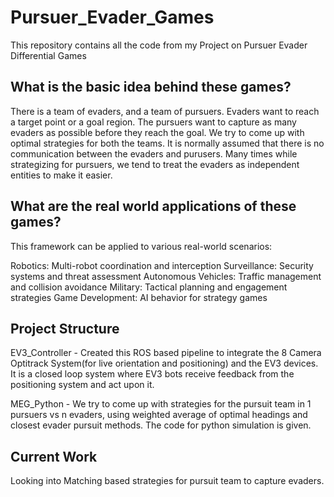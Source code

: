 # Pursuer_Evader_Games

This repository contains all the code from my Project on Pursuer Evader Differential Games

## What is the basic idea behind these games?
There is a team of evaders, and a team of pursuers. Evaders want to reach a target point or a goal region. 
The pursuers want to capture as many evaders as possible before they reach the goal. We try to come up with optimal strategies for both the teams. 
It is normally assumed that there is no communication between the evaders and purusers.
Many times while strategizing for pursuers, we tend to treat the evaders as independent entities to make it easier.

## What are the real world applications of these games?
This framework can be applied to various real-world scenarios:

Robotics: Multi-robot coordination and interception
Surveillance: Security systems and threat assessment
Autonomous Vehicles: Traffic management and collision avoidance
Military: Tactical planning and engagement strategies
Game Development: AI behavior for strategy games

## Project Structure

EV3_Controller - Created this ROS based pipeline to integrate the 8 Camera Optitrack System(for live orientation and positioning) and the EV3 devices. It is a closed loop system where EV3 bots receive feedback from the positioning system and act upon it.

MEG_Python - We try to come up with strategies for the pursuit team in 1 pursuers vs n evaders, using weighted average of optimal headings and closest evader pursuit methods. The code for python simulation is given.

## Current Work
Looking into Matching based strategies for pursuit team to capture evaders.
